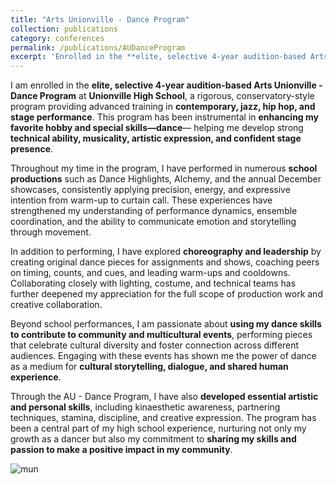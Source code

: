 ```yaml
---
title: "Arts Unionville - Dance Program"
collection: publications
category: conferences
permalink: /publications/AUDanceProgram
excerpt: 'Enrolled in the **elite, selective 4-year audition-based Arts Unionville - Dance Program at Unionville High School**, I receive **advanced training** in **contemporary, jazz, hip hop, and stage performance**, further developing my **favorite hobby and special skills—dance**. I regularly perform in **school productions, community showcases, and multi-cultural events**, using dance to celebrate diverse cultures and connect audiences through storytelling and movement.<br/><img src="https://www.tiffu.ca/images/schoolau1.jpg">'
---
```


I am enrolled in the **elite, selective 4-year audition-based Arts Unionville - Dance Program** at **Unionville High School**, a rigorous, conservatory-style program providing advanced training in **contemporary, jazz, hip hop, and stage performance**. This program has been instrumental in **enhancing my favorite hobby and special skills—dance**— helping me develop strong **technical ability, musicality, artistic expression, and confident stage presence**.

Throughout my time in the program, I have performed in numerous **school productions** such as Dance Highlights, Alchemy, and the annual December showcases, consistently applying precision, energy, and expressive intention from warm-up to curtain call. These experiences have strengthened my understanding of performance dynamics, ensemble coordination, and the ability to communicate emotion and storytelling through movement.

In addition to performing, I have explored **choreography and leadership** by creating original dance pieces for assignments and shows, coaching peers on timing, counts, and cues, and leading warm-ups and cooldowns. Collaborating closely with lighting, costume, and technical teams has further deepened my appreciation for the full scope of production work and creative collaboration.

Beyond school performances, I am passionate about **using my dance skills to contribute to community and multicultural events**, performing pieces that celebrate cultural diversity and foster connection across different audiences. Engaging with these events has shown me the power of dance as a medium for **cultural storytelling, dialogue, and shared human experience**.

Through the AU - Dance Program, I have also **developed essential artistic and personal skills**, including kinaesthetic awareness, partnering techniques, stamina, discipline, and creative expression. The program has been a central part of my high school experience, nurturing not only my growth as a dancer but also my commitment to **sharing my skills and passion to make a positive impact in my community**.

![mun](https://www.tiffu.ca/images/schoolau1.jpg)
